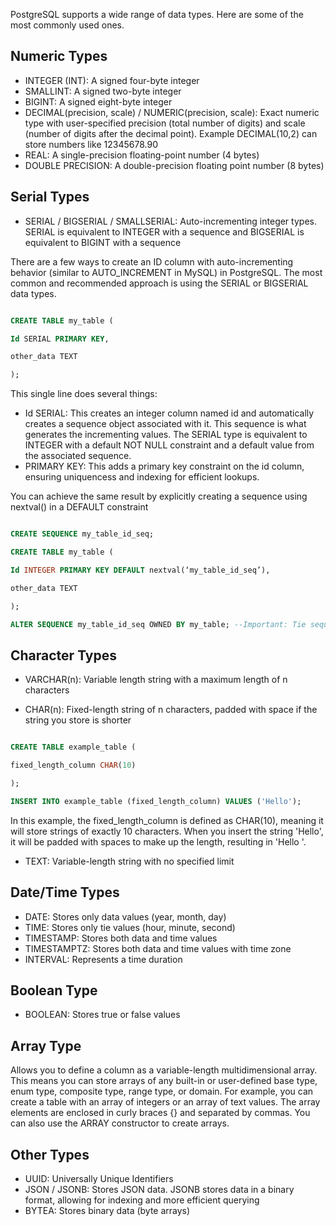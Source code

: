 <!-- 1. Topic sentences ----------------------------------------------------------------------------------

    Goal: Briefly summarize the concepts that this unit teaches.

    Heading: None

    Example: "In addition to tables, a relational database can contain other structures that help to
             optimize data organization, encapsulate programmatic actions, and improve the speed of access."

    Detailed guidance: `https://review.learn.microsoft.com/help/learn/id-guidance-introductions?branch=main#learning-unit-introduction`
-->
PostgreSQL supports a wide range of data types. Here are some of the most commonly used ones.

## Numeric Types

* INTEGER (INT): A signed four-byte integer
* SMALLINT: A signed two-byte integer
* BIGINT: A signed eight-byte integer
* DECIMAL(precision, scale) / NUMERIC(precision, scale): Exact numeric type with user-specified precision (total number of digits) and scale (number of digits after the decimal point). Example DECIMAL(10,2) can store numbers like 12345678.90
* REAL: A single-precision floating-point number (4 bytes) 
* DOUBLE PRECISION: A double-precision floating point number (8 bytes) 

## Serial Types

* SERIAL / BIGSERIAL / SMALLSERIAL: Auto-incrementing integer types. SERIAL is equivalent to INTEGER with a sequence and BIGSERIAL is equivalent to BIGINT with a sequence

There are a few ways to create an ID column with auto-incrementing behavior (similar to AUTO_INCREMENT in MySQL) in PostgreSQL. The most common and recommended approach is using the SERIAL or BIGSERIAL data types. 

```sql

CREATE TABLE my_table ( 

Id SERIAL PRIMARY KEY, 

other_data TEXT 

); 

```

This single line does several things:
* Id SERIAL: This creates an integer column named id and automatically creates a sequence object associated with it. This sequence is what generates the incrementing values. The SERIAL type is equivalent to INTEGER with a default NOT NULL constraint and a default value from the associated sequence.
* PRIMARY KEY: This adds a primary key constraint on the id column, ensuring uniquencess and indexing for efficient lookups.

You can achieve the same result by explicitly creating a sequence using nextval() in a DEFAULT constraint

```sql 

CREATE SEQUENCE my_table_id_seq; 

CREATE TABLE my_table ( 

Id INTEGER PRIMARY KEY DEFAULT nextval(‘my_table_id_seq’), 

other_data TEXT 

); 

ALTER SEQUENCE my_table_id_seq OWNED BY my_table; --Important: Tie sequence to the column 

```

## Character Types

* VARCHAR(n): Variable length string with a maximum length of n characters 

* CHAR(n): Fixed-length string of n characters, padded with space if the string you store is shorter

```sql

CREATE TABLE example_table ( 

fixed_length_column CHAR(10) 

); 

INSERT INTO example_table (fixed_length_column) VALUES ('Hello'); 

```

In this example, the fixed_length_column is defined as CHAR(10), meaning it will store strings of exactly 10 characters. When you insert the string 'Hello', it will be padded with spaces to make up the length, resulting in 'Hello '.

* TEXT: Variable-length string with no specified limit

## Date/Time Types  

* DATE: Stores only data values (year, month, day)
* TIME: Stores only tie values (hour, minute, second)
* TIMESTAMP: Stores both data and time values
* TIMESTAMPTZ: Stores both data and time values with time zone
* INTERVAL: Represents a time duration

## Boolean Type

* BOOLEAN: Stores true or false values

## Array Type

Allows you to define a column as a variable-length multidimensional array. This means you can store arrays of any built-in or user-defined base type, enum type, composite type, range type, or domain. For example, you can create a table with an array of integers or an array of text values. The array elements are enclosed in curly braces {} and separated by commas. You can also use the ARRAY constructor to create arrays.

## Other Types

* UUID: Universally Unique Identifiers
* JSON / JSONB: Stores JSON data. JSONB stores data in a binary format, allowing for indexing and more efficient querying
* BYTEA: Stores binary data (byte arrays)
